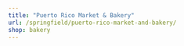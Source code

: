 ```yaml
---
title: "Puerto Rico Market & Bakery"
url: /springfield/puerto-rico-market-and-bakery/
shop: bakery
---
```

